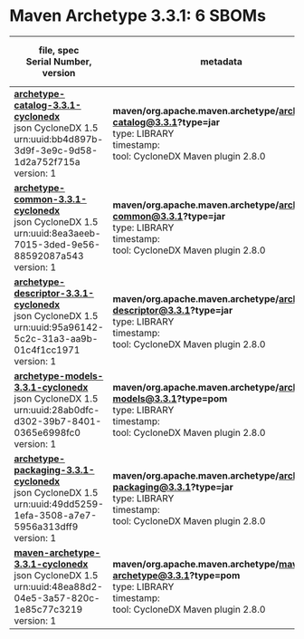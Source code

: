Maven Archetype 3.3.1: 6 SBOMs
=======

| file, spec<br>Serial Number, version| metadata | components<br>by type<br>- libs purl types |
| ----------------------------------- | -------- | ------------------------------------------ |
| **[archetype-catalog-3.3.1-cyclonedx](maven/org.apache.maven.archetype/archetype-catalog/3.3.1/archetype-catalog-3.3.1-cyclonedx.json)**<br>json CycloneDX 1.5<br>urn:uuid:bb4d897b-3d9f-3e9c-9d58-1d2a752f715a<br>version: 1 | **maven/org.apache.maven.archetype/archetype-catalog@3.3.1?type=jar**<br>type: LIBRARY<br>timestamp: <br>tool: CycloneDX Maven plugin 2.8.0 | 2<br>`library`: 2 <br>- `maven`: 2  |
| **[archetype-common-3.3.1-cyclonedx](maven/org.apache.maven.archetype/archetype-common/3.3.1/archetype-common-3.3.1-cyclonedx.json)**<br>json CycloneDX 1.5<br>urn:uuid:8ea3aeeb-7015-3ded-9e56-88592087a543<br>version: 1 | **maven/org.apache.maven.archetype/archetype-common@3.3.1?type=jar**<br>type: LIBRARY<br>timestamp: <br>tool: CycloneDX Maven plugin 2.8.0 | 55<br>`library`: 55 <br>- `maven`: 55  |
| **[archetype-descriptor-3.3.1-cyclonedx](maven/org.apache.maven.archetype/archetype-descriptor/3.3.1/archetype-descriptor-3.3.1-cyclonedx.json)**<br>json CycloneDX 1.5<br>urn:uuid:95a96142-5c2c-31a3-aa9b-01c4f1cc1971<br>version: 1 | **maven/org.apache.maven.archetype/archetype-descriptor@3.3.1?type=jar**<br>type: LIBRARY<br>timestamp: <br>tool: CycloneDX Maven plugin 2.8.0 | 2<br>`library`: 2 <br>- `maven`: 2  |
| **[archetype-models-3.3.1-cyclonedx](maven/org.apache.maven.archetype/archetype-models/3.3.1/archetype-models-3.3.1-cyclonedx.json)**<br>json CycloneDX 1.5<br>urn:uuid:28ab0dfc-d302-39b7-8401-0365e6998fc0<br>version: 1 | **maven/org.apache.maven.archetype/archetype-models@3.3.1?type=pom**<br>type: LIBRARY<br>timestamp: <br>tool: CycloneDX Maven plugin 2.8.0 | 2<br>`library`: 2 <br>- `maven`: 2  |
| **[archetype-packaging-3.3.1-cyclonedx](maven/org.apache.maven.archetype/archetype-packaging/3.3.1/archetype-packaging-3.3.1-cyclonedx.json)**<br>json CycloneDX 1.5<br>urn:uuid:49dd5259-1efa-3508-a7e7-5956a313dff9<br>version: 1 | **maven/org.apache.maven.archetype/archetype-packaging@3.3.1?type=jar**<br>type: LIBRARY<br>timestamp: <br>tool: CycloneDX Maven plugin 2.8.0 | 0 |
| **[maven-archetype-3.3.1-cyclonedx](maven/org.apache.maven.archetype/maven-archetype/3.3.1/maven-archetype-3.3.1-cyclonedx.json)**<br>json CycloneDX 1.5<br>urn:uuid:48ea88d2-04e5-3a57-820c-1e85c77c3219<br>version: 1 | **maven/org.apache.maven.archetype/maven-archetype@3.3.1?type=pom**<br>type: LIBRARY<br>timestamp: <br>tool: CycloneDX Maven plugin 2.8.0 | 72<br>`library`: 72 <br>- `maven`: 72  |
